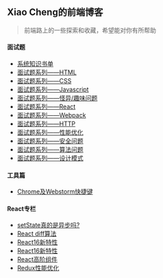 ## Xiao Cheng的前端博客
> 前端路上的一些探索和收藏，希望能对你有所帮助

#### 面试题
<!--giab:issue_list_start-->
<!-- - [史上最全面最详细的面试参考题你要吗?](https://github.com/GayeChen/blog/tree/master/interview) -->
  - [系统知识书单](https://github.com/GayeChen/blog/issues/1)
  - [面试题系列——HTML](https://github.com/GayeChen/blog/issues/2)
  - [面试题系列——CSS](https://github.com/GayeChen/blog/issues/3)
  - [面试题系列——Javascript](https://github.com/GayeChen/blog/issues/4)
  - [面试题系列——怪异/趣味问题](https://github.com/GayeChen/blog/issues/10)
  - [面试题系列——React](https://github.com/GayeChen/blog/issues/5)
  - [面试题系列——Webpack](https://github.com/GayeChen/blog/issues/6)
  - [面试题系列——HTTP](https://github.com/GayeChen/blog/issues/7)
  - [面试题系列——性能优化](https://github.com/GayeChen/blog/issues/8)
  - [面试题系列——安全问题](https://github.com/GayeChen/blog/issues/9)
  - [面试题系列——算法问题](https://github.com/GayeChen/blog/issues/11)
  - [面试题系列——设计模式](https://github.com/GayeChen/blog/issues/12)
<!--giab:issue_list_end-->

#### 工具篇
  - [Chrome及Webstorm快捷键](https://github.com/GayeChen/blog/issues/13)

#### React专栏
  - [setState真的是异步吗?](https://github.com/GayeChen/blog/issues/100)
  - [React diff算法](https://github.com/GayeChen/blog/issues/100)
  - [React16新特性](https://github.com/GayeChen/blog/issues/100)
  - [React16新特性](https://github.com/GayeChen/blog/issues/100)
  - [React高阶组件](https://github.com/GayeChen/blog/issues/100)
  - [Redux性能优化](https://github.com/GayeChen/blog/issues/100)
  
